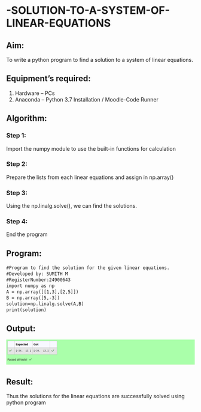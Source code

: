 # -SOLUTION-TO-A-SYSTEM-OF-LINEAR-EQUATIONS
## Aim:
To write a python program to find a solution to a system of linear equations.
## Equipment’s required:
1. 	Hardware – PCs
2. 	Anaconda – Python 3.7 Installation / Moodle-Code Runner
## Algorithm:
### Step 1: 
Import the numpy module to use the built-in functions for calculation
### Step 2: 
Prepare the lists from each linear equations and assign in np.array()
### Step 3: 
Using the np.linalg.solve(), we can find the solutions.
### Step 4: 
End the program
## Program:
    #Program to find the solution for the given linear equations.
    #Developed by: SUMITH M
    #RegisterNumber:24900643
    import numpy as np
    A = np.array([[1,3],[2,5]])
    B = np.array([5,-3])
    solution=np.linalg.solve(A,B)
    print(solution)

## Output:
![alt text](<Screenshot 2024-12-07 203352 copy.png>)
## Result: 
Thus the solutions for the linear equations are successfully solved using python program

